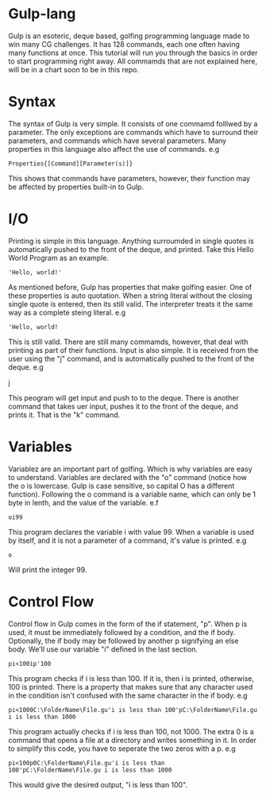 # Gulp-lang
Gulp is an esoteric, deque based, golfing programming language made to win many CG challenges. It has 128 commands, each one often having many functions at once. This tutorial will run you through the basics in order to start programming right away. All commamds that are not explained here, will be in a chart soon to be in this repo.
# Syntax
The syntax of Gulp is very simple. It consists of one commamd folllwed by a parameter. The only exceptions are commands which have to surround their parameters, and commands which have several parameters. Many properties in this language also affect the use of commands. e.g

    Properties{[Command][Parameter(s)]}

This shows that commands have parameters, however, their function may be affected by properties built-in to Gulp. 
# I/O
Printing is simple in this language. Anything surroumded in single quotes is automatically pushed to the front of the deque, and printed. Take this Hello World Program as an example.

    'Hello, world!'

As  mentioned before, Gulp has properties that make golfing easier. One of these properties is auto quotation. When a string literal without the closing single quote is entered, then its still valid. The interpreter treats it the same way as a complete steing literal. e.g

    'Hello, world!

This is still valid. There are still many commamds, however, that deal with printing as part of their functions. Input is also simple. It is received from the user using the "j" command, and is automatically pushed to the front of the deque. e.g

 j

This peogram will get input and push to to the deque. There is another command that takes uer input, pushes it to the front of the deque, and prints it. That is the "k" command. 
# Variables
Variablez are an important part of golfing. Which is why variables are easy to understand. Variables are declared with the    "o" command (notice how the o is lowercase. Gulp is case sensitive, so capital O has a different function). Following the o command is a variable name, which can only be 1 byte in lenth, and the value of the variable. e.f

    oi99

This program declares the variable i with value 99. When a variable is used by itself, and it is not a parameter of a command, it's value is printed. e.g

    o

Will print the integer 99.
# Control Flow
Control flow in Gulp comes in the form of the if statement, "p". When p is used, it must be immediately followed by a condition, and the if body. Optionally, the if body may be followed by another p signifying an else body. We'll use our variable "i" defined in the last section. 

    pi<100ip'100

This program checks if i is less than 100. If it is, then i is printed, otherwise, 100 is printed. There is a property that makes sure that any character used in the condition isn't confused with the same character in the if body. e.g

    pi<1000C:\FolderName\File.gu'i is less than 100'pC:\FolderName\File.gu i is less than 1000

This program actually checks if i is less than 100, not 1000. The extra 0 is a command that opens a file at a directory and writes something in it. In order to simplify this code, you have to seperate the two zeros with a p. e.g

    pi<100p0C:\FolderName\File.gu'i is less than 100'pC:\FolderName\File.gu i is less than 1000

This would give the desired output, "i is less than 100".
